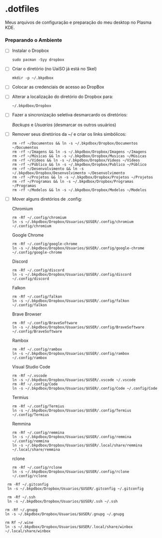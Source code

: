 # .dotfiles

Meus arquivos de configuração e preparação do meu desktop no Plasma KDE.

### Preparando o Ambiente

* [ ] Instalar o Dropbox
  ```
  sudo pacman -Syy dropbox
  ```
* [ ] Criar o diretório (no UaiSO já está no Skel)
  ```
  mkdir -p ~/.bkpdbox
  ```
* [ ] Colocar as credenciais de acesso ao DropBox
* [ ] Alterar a localização do diretório do Dropbox para:
  ```
  ~/.bkpdbox/Dropbox
  ```
* [ ] Fazer a sincronização seletiva desmarcardo os diretórios:

  *Backups* e *Usuarios* (desmarcar os outros usuários)
* [ ] Remover seus diretórios da ~/ e criar os links simbólicos:
  ```
  rm -rf ~/Documentos && ln -s ~/.bkpdbox/Dropbox/Documentos ~/Documentos
  rm -rf ~/Imagens && ln -s ~/.bkpdbox/Dropbox/Imagens ~/Imagens
  rm -rf ~/Músicas && ln -s ~/.bkpdbox/Dropbox/Musicas ~/Músicas
  rm -rf ~/Vídeos && ln -s ~/.bkpdbox/Dropbox/Videos ~/Vídeos
  rm -rf ~/Público && ln -s ~/.bkpdbox/Dropbox/Publico ~/Público
  rm -rf ~/Desenvolvimento && ln -s ~/.bkpdbox/Dropbox/Desenvolvimento ~/Desenvolvimento
  rm -rf ~/Projetos && ln -s ~/.bkpdbox/Dropbox/Projetos ~/Projetos
  rm -rf ~/Programas && ln -s ~/.bkpdbox/Dropbox/Programas ~/Programas
  rm -rf ~/Modelos && ln -s ~/.bkpdbox/Dropbox/Modelos ~/Modelos
  
  ```
* [ ] Mover alguns diretórios de .config:
  
  Chromium
  ```
  rm -Rf ~/.config/chromium
  ln -s ~/.bkpdbox/Dropbox/Usuarios/$USER/.config/chromium ~/.config/chromium
  ```

  Google Chrome
  ```
  rm -Rf ~/.config/google-chrome 
  ln -s ~/.bkpdbox/Dropbox/Usuarios/$USER/.config/google-chrome ~/.config/google-chrome
  ```

  Discord
  ```
  rm -Rf ~/.config/discord 
  ln -s ~/.bkpdbox/Dropbox/Usuarios/$USER/.config/discord ~/.config/discord
  ```

  Falkon
   ```
  rm -Rf ~/.config/falkon
  ln -s ~/.bkpdbox/Dropbox/Usuarios/$USER/.config/falkon ~/.config/falkon
  ```
  
  Brave Browser
   ```
  rm -Rf ~/.config/BraveSoftware
  ln -s ~/.bkpdbox/Dropbox/Usuarios/$USER/.config/BraveSoftware ~/.config/BraveSoftware
  ```
  Rambox
   ```
  rm -Rf ~/.config/rambox
  ln -s ~/.bkpdbox/Dropbox/Usuarios/$USER/.config/rambox ~/.config/rambox
  ```
  Visual Studio Code
     ```
  rm -Rf ~/.vscode
  ln -s ~/.bkpdbox/Dropbox/Usuarios/$USER/.vscode ~/.vscode
  rm -Rf ~/.config/Code
  ln -s ~/.bkpdbox/Dropbox/Usuarios/$USER/.config/Code ~/.config/Code
  ```
  Termius
   ```
  rm -Rf ~/.config/Termius
  ln -s ~/.bkpdbox/Dropbox/Usuarios/$USER/.config/Termius ~/.config/Termius
  ```
  Remmina
   ```
  rm -Rf ~/.config/remmina
  ln -s ~/.bkpdbox/Dropbox/Usuarios/$USER/.config/remmina ~/.config/remmina
  ln -s ~/.bkpdbox/Dropbox/Usuarios/$USER/.local/share/remmina ~/.local/share/remmina
  
  ```
  rclone
   ```
  rm -Rf ~/.config/rclone
  ln -s ~/.bkpdbox/Dropbox/Usuarios/$USER/.config/rclone ~/.config/rclone
  ```
  
  
 ```
  rm -Rf ~/.gitconfig
  ln -s ~/.bkpdbox/Dropbox/Usuarios/$USER/.gitconfig ~/.gitconfig
  ```
  
 ```
  rm -Rf ~/.ssh
  ln -s ~/.bkpdbox/Dropbox/Usuarios/$USER/.ssh ~/.ssh
  ```
  
   ```
  rm -Rf ~/.gnupg
  ln -s ~/.bkpdbox/Dropbox/Usuarios/$USER/.gnupg ~/.gnupg
  ```
  
  ```
  rm Rf ~/.wine
  ln -s ~/.bkpdbox/Dropbox/Usuarios/$USER/.local/share/winbox ~/.local/share/winbox
  ```
  
